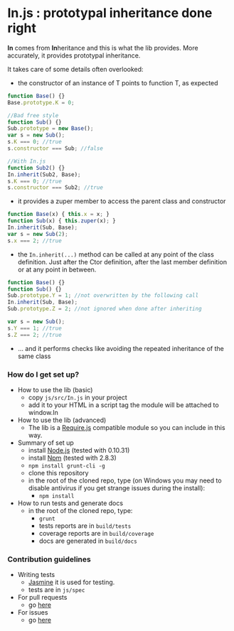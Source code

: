 # In.js : prototypal inheritance done right #

**In** comes from **In**heritance and this is what the lib provides.
More accurately, it provides prototypal inheritance.

It takes care of some details often overlooked:

* the constructor of an instance of T points to function T, as expected
```javascript
function Base() {}
Base.prototype.K = 0;

//Bad free style
function Sub() {}
Sub.prototype = new Base();
var s = new Sub();
s.K === 0; //true
s.constructor === Sub; //false

//With In.js
function Sub2() {}
In.inherit(Sub2, Base);
s.K === 0; //true
s.constructor === Sub2; //true
```
* it provides a zuper member to access the parent class and constructor
```javascript
function Base(x) { this.x = x; }
function Sub(x) { this.zuper(x); }
In.inherit(Sub, Base);
var s = new Sub(2);
s.x === 2; //true
```
* the `In.inherit(...)` method can be called at any point of the class definition.
  Just after the Ctor definition, after the last member definition or at any point
  in between.
```javascript
function Base() {}
function Sub() {}
Sub.prototype.Y = 1; //not overwritten by the following call
In.inherit(Sub, Base);
Sub.prototype.Z = 2; //not ignored when done after inheriting

var s = new Sub();
s.Y === 1; //true
s.Z === 2; //true
```
* ... and it performs checks like avoiding the repeated inheritance of the same class

### How do I get set up? ###

* How to use the lib (basic)
    * copy `js/src/In.js` in your project
    * add it to your HTML in a script tag the module will be attached to window.In
* How to use the lib (advanced)
    * The lib is a [Require.js](http://require.js) compatible module so you can include in this way.
* Summary of set up
    * install [Node.js](http://nodejs.org/) (tested with 0.10.31)
    * install [Npm](https://www.npmjs.com/) (tested with 2.8.3)
    * `npm install grunt-cli -g`
    * clone this repository
    * in the root of the cloned repo, type (on Windows you may need to disable antivirus if you get strange issues during the install):
        * `npm install`
* How to run tests and generate docs
    * in the root of the cloned repo, type:
        * `grunt`
        * tests reports are in `build/tests`
        * coverage reports are in `build/coverage`
        * docs are generated in `build/docs`

### Contribution guidelines ###

* Writing tests
    * [Jasmine](https://jasmine.github.io/) it is used for testing.
    * tests are in `js/spec`
* For pull requests
    * go [here](../../pulls)
* For issues
    * go [here](../../issues)
